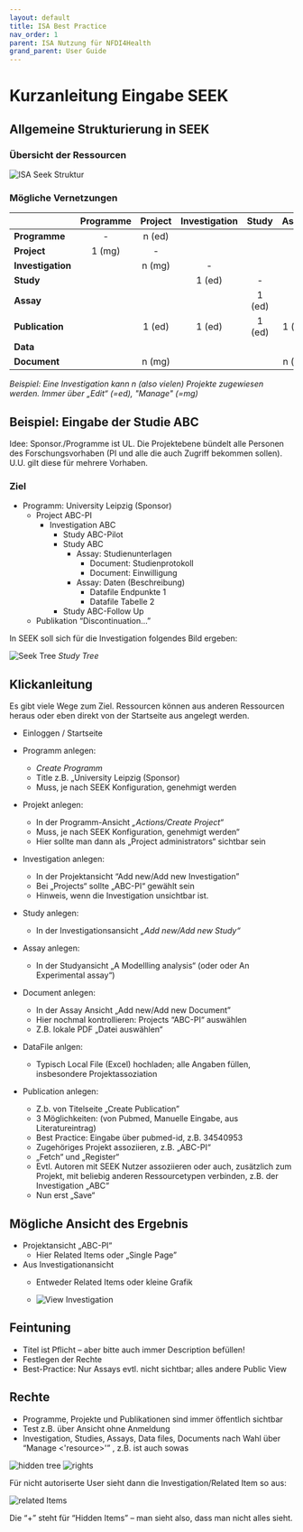 ```yaml
---
layout: default
title: ISA Best Practice
nav_order: 1
parent: ISA Nutzung für NFDI4Health
grand_parent: User Guide
---
```


# Kurzanleitung Eingabe SEEK
## Allgemeine Strukturierung in SEEK
### Übersicht der Ressourcen
![ISA Seek Struktur](./images/BestPractice/seekStruct.png)
### Mögliche Vernetzungen
[//]:<![ISA Seek networking](./images/BestPractice/network.png)>

||Programme|Project|Investigation|Study|Assay|Publication|Data|Document|
|---|:---:|:---:|:---:|:---:|:---:|:---:|:---:|:---:|
|**Programme**|-|n (ed)|||||||
|**Project**|1 (mg)|-|||||||
|**Investigation**||n (mg)|-|||n (ed)|||
|**Study**|||1 (ed)|-||n (ed)|||
|**Assay**||||1 (ed)|-|1 (ed)|1 (ed)|1 (ed)|
|**Publication**||1 (ed)|1 (ed)|1 (ed)|1 (ed)|-|1 (ed)||
|**Data**|||||||-||
|**Document**||n (mg)|||n (ed)|||-|

*Beispiel: Eine Investigation kann n (also vielen) Projekte zugewiesen werden.  Immer über „Edit“ (=ed), "Manage" (=mg)*
## Beispiel: Eingabe der Studie ABC

Idee:  Sponsor./Programme ist UL.  Die Projektebene bündelt alle Personen des Forschungsvorhaben (PI und alle die auch Zugriff bekommen sollen). U.U. gilt diese für mehrere Vorhaben.

### Ziel

- Programm: University Leipzig (Sponsor)
    - Project ABC-PI
        - Investigation ABC
            - Study ABC-Pilot
            - Study ABC
                - Assay: Studienunterlagen
                    - Document: Studienprotokoll
                    - Document: Einwilligung
                - Assay: Daten (Beschreibung)
                    - Datafile Endpunkte 1
                    - Datafile Tabelle 2
            - Study ABC-Follow Up
    - Publikation “Discontinuation…”

In SEEK soll sich für die Investigation folgendes Bild ergeben:

![Seek Tree](./images/BestPractice/studytree.png)
*Study Tree*

## Klickanleitung

Es gibt viele Wege zum Ziel. Ressourcen können aus anderen Ressourcen heraus oder eben direkt von der Startseite aus angelegt werden.

- Einloggen / Startseite
- Programm anlegen:
    - _Create Programm_
    - Title z.B. „University Leipzig (Sponsor)
    - Muss, je nach SEEK Konfiguration, genehmigt werden
- Projekt anlegen:
    - In der Programm-Ansicht _„Actions/Create Project“_
    - Muss, je nach SEEK Konfiguration, genehmigt werden“
    - Hier sollte man dann als „Project administrators“ sichtbar sein
- Investigation anlegen:
    - In der Projektansicht “Add new/Add new Investigation”
    - Bei „Projects“ sollte „ABC-PI“ gewählt sein
    - Hinweis, wenn die Investigation unsichtbar ist.
- Study anlegen:
    - In der Investigationsansicht _„Add new/Add new Study“_

- Assay anlegen:
    - In der Studyansicht „A Modellling analysis“ (oder oder An Experimental assay“)

- Document anlegen:
    - In der Assay Ansicht „Add new/Add new Document”
    - Hier nochmal kontrollieren: Projects “ABC-PI“ auswählen
    - Z.B. lokale PDF „Datei auswählen“

- DataFile anlgen:
    - Typisch Local File (Excel) hochladen; alle Angaben füllen, insbesondere Projektassoziation
- Publication anlegen:
    - Z.b. von Titelseite „Create Publication”
    - 3 Möglichkeiten: (von Pubmed, Manuelle Eingabe, aus Literatureintrag)
    - Best Practice: Eingabe über pubmed-id, z.B. 34540953 
    - Zugehöriges Projekt assoziieren, z.B. „ABC-PI“
    - „Fetch“ und „Register“
    - Evtl. Autoren mit SEEK Nutzer assoziieren oder auch, zusätzlich zum Projekt, mit beliebig anderen Ressourcetypen verbinden, z.B. der Investigation „ABC“
    - Nun erst „Save“
## Mögliche Ansicht des Ergebnis

- Projektansicht „ABC-PI“
    - Hier Related Items oder „Single Page”
- Aus Investigationansicht
    - Entweder Related Items oder kleine Grafik

    - ![View Investigation](./images/BestPractice/investigation.png)

## Feintuning

- Titel ist Pflicht – aber bitte auch immer Description befüllen!
- Festlegen der Rechte
- Best-Practice:  Nur Assays evtl. nicht sichtbar; alles andere Public View

## Rechte

- Programme, Projekte und Publikationen sind immer öffentlich sichtbar
- Test z.B. über Ansicht ohne Anmeldung
- Investigation, Studies, Assays, Data files, Documents nach Wahl über “Manage <'resource>'” , z.B. ist auch sowas

![hidden tree](./images/BestPractice/studytree_hiddenview.png)
![rights](./images/BestPractice/view_options.png)

Für nicht autoriserte User sieht dann die Investigation/Related Item so aus:

 ![related Items](./images/BestPractice/RelatedItems.png)

Die “+” steht für “Hidden Items” – man sieht also, dass man nicht alles sieht.
